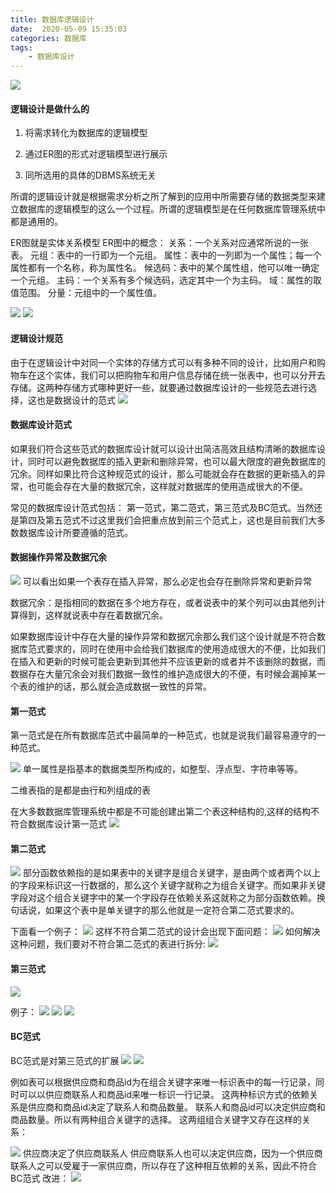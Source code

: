 ```yaml
---
title: 数据库逻辑设计
date:  2020-05-09 15:35:03
categories: 数据库
tags:
    - 数据库设计
---
```


<img src="https://chenxinshinian.oss-cn-beijing.aliyuncs.com/img/20200509071618.png"></img>

#### 逻辑设计是做什么的
1. 将需求转化为数据库的逻辑模型

2. 通过ER图的形式对逻辑模型进行展示

3. 同所选用的具体的DBMS系统无关

所谓的逻辑设计就是根据需求分析之所了解到的应用中所需要存储的数据类型来建立数据库的逻辑模型的这么一个过程。所谓的逻辑模型是在任何数据库管理系统中都是通用的。

ER图就是实体关系模型
ER图中的概念：
关系：一个关系对应通常所说的一张表。
元组：表中的一行即为一个元组。
属性：表中的一列即为一个属性；每一个属性都有一个名称，称为属性名。
候选码：表中的某个属性组，他可以唯一确定一个元组。
主码：一个关系有多个候选码，选定其中一个为主码。
域：属性的取值范围。
分量：元组中的一个属性值。

<img src="https://chenxinshinian.oss-cn-beijing.aliyuncs.com/img/20200509080751.png"></img>
<img src="https://chenxinshinian.oss-cn-beijing.aliyuncs.com/img/20200509080704.png"></img>

#### 逻辑设计规范
由于在逻辑设计中对同一个实体的存储方式可以有多种不同的设计，比如用户和购物车在这个实体，我们可以把购物车和用户信息存储在统一张表中，也可以分开去存储。这两种存储方式哪种更好一些，就要通过数据库设计的一些规范去进行选择，这也是数据设计的范式
<img src="https://chenxinshinian.oss-cn-beijing.aliyuncs.com/img/20200509094003.png"></img>

#### 数据库设计范式
如果我们符合这些范式的数据库设计就可以设计出简洁高效且结构清晰的数据库设计，同时可以避免数据库的插入更新和删除异常，也可以最大限度的避免数据库的冗余。同样如果比符合这种规范式的设计，那么可能就会存在数据的更新插入的异常，也可能会存在大量的数据冗余，这样就对数据库的使用造成很大的不便。

常见的数据库设计范式包括：
第一范式，第二范式，第三范式及BC范式。当然还是第四及第五范式不过这里我们会把重点放到前三个范式上，这也是目前我们大多数数据库设计所要遵循的范式。

#### 数据操作异常及数据冗余
<img src="https://chenxinshinian.oss-cn-beijing.aliyuncs.com/img/20200509095904.png"></img>
可以看出如果一个表存在插入异常，那么必定也会存在删除异常和更新异常

数据冗余：是指相同的数据在多个地方存在，或者说表中的某个列可以由其他列计算得到，这样就说表中存在着数据冗余。

如果数据库设计中存在大量的操作异常和数据冗余那么我们这个设计就是不符合数据库范式要求的，同时在使用中会给我们数据库的使用造成很大的不便，比如我们在插入和更新的时候可能会更新到其他并不应该更新的或者并不该删除的数据，而数据存在大量冗余会对我们数据一致性的维护造成很大的不便，有时候会漏掉某一个表的维护的话，那么就会造成数据一致性的异常。

#### 第一范式
第一范式是在所有数据库范式中最简单的一种范式，也就是说我们最容易遵守的一种范式。

<img src="https://chenxinshinian.oss-cn-beijing.aliyuncs.com/img/20200509101147.png"></img>
单一属性是指基本的数据类型所构成的，如整型、浮点型、字符串等等。

二维表指的是都是由行和列组成的表

在大多数数据库管理系统中都是不可能创建出第二个表这种结构的,这样的结构不符合数据库设计第一范式
<img src="https://chenxinshinian.oss-cn-beijing.aliyuncs.com/img/20200509101811.png"></img>

#### 第二范式
<img src="https://chenxinshinian.oss-cn-beijing.aliyuncs.com/img/20200509102105.png"></img>
部分函数依赖指的是如果表中的关键字是组合关键字，是由两个或者两个以上的字段来标识这一行数据的，那么这个关键字就称之为组合关键字。而如果非关键字段对这个组合关键字中的某一个字段存在依赖关系这就称之为部分函数依赖。换句话说，如果这个表中是单关键字的那么他就是一定符合第二范式要求的。

下面看一个例子：
<img src="https://chenxinshinian.oss-cn-beijing.aliyuncs.com/img/20200509103130.png"></img>
这样不符合第二范式的设计会出现下面问题：
<img src="https://chenxinshinian.oss-cn-beijing.aliyuncs.com/img/20200509103603.png"></img>
如何解决这种问题，我们要对不符合第二范式的表进行拆分:
<img src="https://chenxinshinian.oss-cn-beijing.aliyuncs.com/img/20200509104236.png"></img>

#### 第三范式
<img src="https://chenxinshinian.oss-cn-beijing.aliyuncs.com/img/20200509110840.png"></img>

例子：
<img src="https://chenxinshinian.oss-cn-beijing.aliyuncs.com/img/20200509111400.png"></img>
<img src="https://chenxinshinian.oss-cn-beijing.aliyuncs.com/img/20200509111318.png"></img>
<img src="https://chenxinshinian.oss-cn-beijing.aliyuncs.com/img/20200509111749.png"></img>

#### BC范式
BC范式是对第三范式的扩展
<img src="https://chenxinshinian.oss-cn-beijing.aliyuncs.com/img/20200509112201.png"></img>
<img src="https://chenxinshinian.oss-cn-beijing.aliyuncs.com/img/20200509112741.png"></img>

例如表可以根据供应商和商品id为在组合关键字来唯一标识表中的每一行记录，同时可以以供应商联系人和商品id来唯一标识一行记录。
这两种标识方式的依赖关系是供应商和商品id决定了联系人和商品数量。
联系人和商品id可以决定供应商和商品数量。所以有两种组合关键字的选择。
这两组组合关键字又存在这样的关系：

<img src="https://chenxinshinian.oss-cn-beijing.aliyuncs.com/img/20200509112823.png"></img>
供应商决定了供应商联系人
供应商联系人也可以决定供应商，因为一个供应商联系人之可以受雇于一家供应商，所以存在了这种相互依赖的关系，因此不符合BC范式
改进：
<img src="https://chenxinshinian.oss-cn-beijing.aliyuncs.com/img/20200509113018.png"></img>